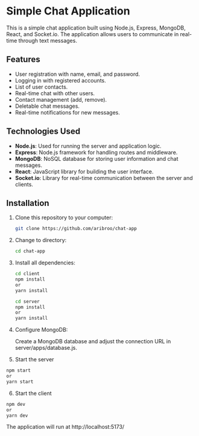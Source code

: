 # Simple Chat Application

This is a simple chat application built using Node.js, Express, MongoDB, React, and Socket.io. The application allows users to communicate in real-time through text messages.

## Features

- User registration with name, email, and password.
- Logging in with registered accounts.
- List of user contacts.
- Real-time chat with other users.
- Contact management (add, remove).
- Deletable chat messages.
- Real-time notifications for new messages.

## Technologies Used

- **Node.js**: Used for running the server and application logic.
- **Express**: Node.js framework for handling routes and middleware.
- **MongoDB**: NoSQL database for storing user information and chat messages.
- **React**: JavaScript library for building the user interface.
- **Socket.io**: Library for real-time communication between the server and clients.

## Installation

1. Clone this repository to your computer:

   ```bash
   git clone https://github.com/aribroo/chat-app
   ```

2. Change to directory:

   ```bash
   cd chat-app
   ```
   
3. Install all dependencies:

   ```bash
   cd client
   npm install
   or
   yarn install
   ```
   ```bash
   cd server
   npm install
   or
   yarn install
   ```

4. Configure MongoDB:
   
    Create a MongoDB database and adjust the connection URL in server/apps/database.js.

5. Start the server
```bash
npm start
or
yarn start
```
6. Start the client
```bash
npm dev
or
yarn dev
```

The application will run at http://localhost:5173/
   


